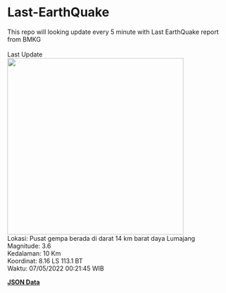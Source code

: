 # Last-EarthQuake
This repo will looking update every 5 minute with Last EarthQuake report from BMKG
<br>
<br>
Last Update
<br>
<img src="https://ews.bmkg.go.id/TEWS/data/20220507002145.mmi.jpg" width="400"/>
<br>
Lokasi: Pusat gempa berada di darat 14 km barat daya Lumajang <br>
Magnitude: 3.6 <br>
Kedalaman: 10 Km <br>
Koordinat: 8.16 LS 113.1 BT <br>
Waktu: 07/05/2022 00:21:45 WIB <br>

<a href="./data/data.json">**JSON Data**</a>
